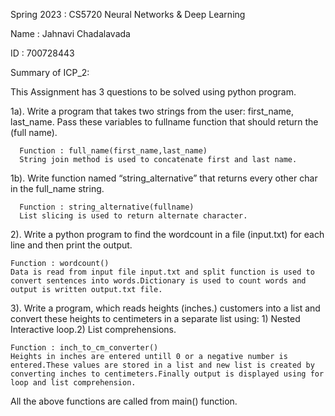 Spring 2023 : CS5720 Neural Networks & Deep Learning

Name : Jahnavi Chadalavada

ID : 700728443

Summary of ICP_2:

This Assignment has 3 questions to be solved using python program.

1a).  Write a program that takes two strings from the user: first_name, last_name. Pass these variables to fullname function that should return the (full name).
      
      Function : full_name(first_name,last_name)
      String join method is used to concatenate first and last name.
     
1b).  Write function named “string_alternative” that returns every other char in the full_name string.
      
      Function : string_alternative(fullname)
      List slicing is used to return alternate character.
     
2). Write a python program to find the wordcount in a file (input.txt) for each line and then print the output.
    
    Function : wordcount()
    Data is read from input file input.txt and split function is used to convert sentences into words.Dictionary is used to count words and output is written output.txt file.
    
3). Write a program, which reads heights (inches.) customers into a list and convert these heights to centimeters in a separate list using: 1) Nested Interactive loop.2) List comprehensions.

    Function : inch_to_cm_converter()
    Heights in inches are entered untill 0 or a negative number is entered.These values are stored in a list and new list is created by converting inches to centimeters.Finally output is displayed using for loop and list comprehension.
   
    
 All the above functions are called from main() function.
    
